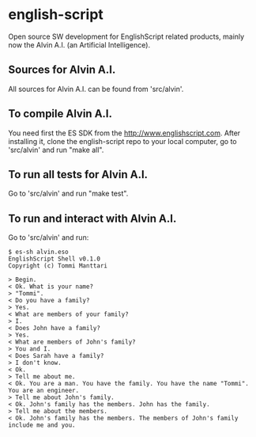 # english-script
Open source SW development for EnglishScript related products, mainly now
the Alvin A.I. (an Artificial Intelligence).

## Sources for Alvin A.I.

All sources for Alvin A.I. can be found from 'src/alvin'.

## To compile Alvin A.I.

You need first the ES SDK from the http://www.englishscript.com.
After installing it, clone the english-script repo to your local
computer, go to 'src/alvin' and run "make all".

## To run all tests for Alvin A.I.

Go to 'src/alvin' and run "make test".

## To run and interact with Alvin A.I.

Go to 'src/alvin' and run:

    $ es-sh alvin.eso
    EnglishScript Shell v0.1.0
    Copyright (c) Tommi Manttari

    > Begin.
    < Ok. What is your name? 
    > "Tommi".
    < Do you have a family? 
    > Yes.
    < What are members of your family? 
    > I.
    < Does John have a family? 
    > Yes.
    < What are members of John's family? 
    > You and I.
    < Does Sarah have a family? 
    > I don't know.
    < Ok. 
    > Tell me about me.
    < Ok. You are a man. You have the family. You have the name "Tommi". You are an engineer.
    > Tell me about John's family.
    < Ok. John's family has the members. John has the family. 
    > Tell me about the members.
    < Ok. John's family has the members. The members of John's family include me and you. 

